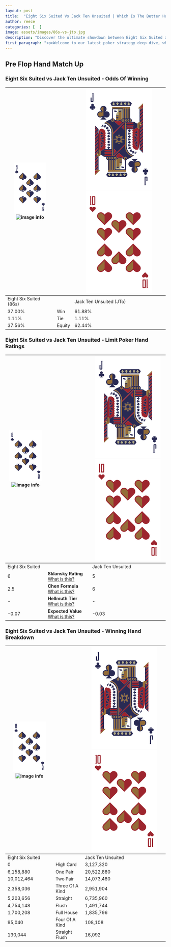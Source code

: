 ```yaml
---
layout: post
title:  "Eight Six Suited Vs Jack Ten Unsuited | Which Is The Better Hand In Poker? A Complete Guide"
author: reece
categories: [  ]
image: assets/images/86s-vs-jto.jpg
description: "Discover the ultimate showdown between Eight Six Suited and Jack Ten Unsuited in poker! Uncover the odds, strategies, and scenarios where one hand triumphs over the other. Get ready to up your poker game with this thrilling analysis."
first_paragraph: "<p>Welcome to our latest poker strategy deep dive, where we're pitting two distinct hands against each other in a high-stakes showdown: Eight Six Suited vs Jack Ten Unsuited.</p><p>In the dynamic world of poker, every decision counts, and knowing which hand holds the upper hand is key to your success at the table.</p><p>In this article, we'll dissect these two hands, explore the scenarios where one dominates the other, and equip you with the knowledge to make strategic choices that can tip the odds in your favor.</p><p>Get ready to unravel the intriguing dynamics of these poker hands and elevate your game to new heights.</p>"
---
```




[comment]: # (sp0)

## Pre Flop Hand Match Up

<div class="table hand-ratings" markdown="1"> 



### Eight Six Suited vs Jack Ten Unsuited - Odds Of Winning


    
| ![image info](assets/images/hand1/8.png) ![image info](assets/images/hand1/6s.png) |  | ![image info](assets/images/hand2/J.png) ![image info](assets/images/hand2/To.png) |
| -------- | -------- | -------- |
| Eight Six Suited (86s) |  | Jack Ten Unsuited (JTo) |
| 37.00% | Win | 61.88% |
| 1.11% | Tie | 1.11% |
| 37.56% | Equity | 62.44% |




[comment]: # (sp1)



### Eight Six Suited vs Jack Ten Unsuited - Limit Poker Hand Ratings


    
| ![image info](assets/images/hand1/8.png) ![image info](assets/images/hand1/6s.png) |  | ![image info](assets/images/hand2/J.png) ![image info](assets/images/hand2/To.png) |
| -------- | -------- | -------- |
| Eight Six Suited |  | Jack Ten Unsuited |
| 6 | **Sklansky Rating** [What is this?](/sklansky-rating-explained) | 5 |
| 2.5 | **Chen Formula** [What is this?](/chen-formula-explained) | 6 |
| - | **Hellmuth Tier** [What is this?](/Hellmuth-tier-explained) | - |
| -0.07 | **Expected Value** [What is this?](/expected-value-explained) | -0.03 |




[comment]: # (sp2)



### Eight Six Suited vs Jack Ten Unsuited - Winning Hand Breakdown


    
| ![image info](assets/images/hand1/8.png) ![image info](assets/images/hand1/6s.png) |  | ![image info](assets/images/hand2/J.png) ![image info](assets/images/hand2/To.png) |
| -------- | -------- | -------- |
| Eight Six Suited |  | Jack Ten Unsuited |
| 0 | High Card | 3,127,320 |
| 6,158,880 | One Pair | 20,522,880 |
| 10,012,464 | Two Pair | 14,073,480 |
| 2,358,036 | Three Of A Kind | 2,951,904 |
| 5,203,656 | Straight | 6,735,960 |
| 4,754,148 | Flush | 1,491,744 |
| 1,700,208 | Full House | 1,835,796 |
| 95,040 | Four Of A Kind | 108,108 |
| 130,044 | Straight Flush | 16,092 |




[comment]: # (sp3)



</div>

[comment]: # (sp4)



[comment]: # (sp5)


